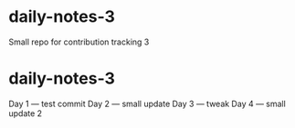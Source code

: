 # daily-notes-3
Small repo for contribution tracking 3
# daily-notes-3
Day 1 — test commit
Day 2 — small update
Day 3 — tweak
Day 4 — small update 2
